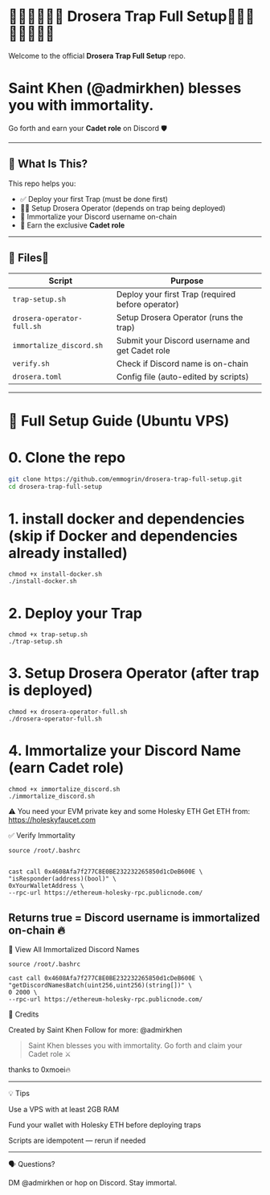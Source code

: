 # 🧡🧡🧡🧡🧡🧡 Drosera Trap Full Setup🧡🧡🧡🧡🧡🧡🧡🧡

Welcome to the official **Drosera Trap Full Setup** repo.

# Saint Khen (@admirkhen) blesses you with immortality.  
Go forth and earn your **Cadet role** on Discord 🛡️

---

## 🧱 What Is This?

This repo helps you:

- ✅ Deploy your first Trap (must be done first)
- 🧑‍💻 Setup Drosera Operator (depends on trap being deployed)
- 🔗 Immortalize your Discord username on-chain
- 🏅 Earn the exclusive **Cadet role**

---

## 📁 Files🧡

| Script | Purpose |
|--------|---------|
| `trap-setup.sh`            | Deploy your first Trap (required before operator) |
| `drosera-operator-full.sh` | Setup Drosera Operator (runs the trap) |
| `immortalize_discord.sh`   | Submit your Discord username and get Cadet role |
| `verify.sh`                | Check if Discord name is on-chain |
| `drosera.toml`             | Config file (auto-edited by scripts) |

---

# 🚀 Full Setup Guide (Ubuntu VPS)

# 0. Clone the repo
```bash
git clone https://github.com/emmogrin/drosera-trap-full-setup.git
cd drosera-trap-full-setup
```
# 1. install docker and dependencies (skip if Docker and dependencies already installed)
```
chmod +x install-docker.sh
./install-docker.sh
```
# 2. Deploy your Trap 
```
chmod +x trap-setup.sh
./trap-setup.sh
```


# 3. Setup Drosera Operator (after trap is deployed)
```
chmod +x drosera-operator-full.sh
./drosera-operator-full.sh
```

# 4. Immortalize your Discord Name (earn Cadet role)
```
chmod +x immortalize_discord.sh
./immortalize_discord.sh
```

⚠️ You need your EVM private key and some Holesky ETH
Get ETH from: https://holeskyfaucet.com



✅ Verify Immortality
```
source /root/.bashrc


cast call 0x4608Afa7f277C8E0BE232232265850d1cDeB600E \
"isResponder(address)(bool)" \
0xYourWalletAddress \
--rpc-url https://ethereum-holesky-rpc.publicnode.com/
```
Returns true = Discord username is immortalized on-chain 🔥
---


📜 View All Immortalized Discord Names
```
source /root/.bashrc

cast call 0x4608Afa7f277C8E0BE232232265850d1cDeB600E \
"getDiscordNamesBatch(uint256,uint256)(string[])" \
0 2000 \
--rpc-url https://ethereum-holesky-rpc.publicnode.com/
```


👑 Credits

Created by Saint Khen
Follow for more: @admirkhen

> Saint Khen blesses you with immortality.
Go forth and claim your Cadet role ⚔️

thanks to 0xmoei🔥



---

💡 Tips

Use a VPS with at least 2GB RAM

Fund your wallet with Holesky ETH before deploying traps

Scripts are idempotent — rerun if needed



---

🗣 Questions?

DM @admirkhen or hop on Discord.
Stay immortal.


